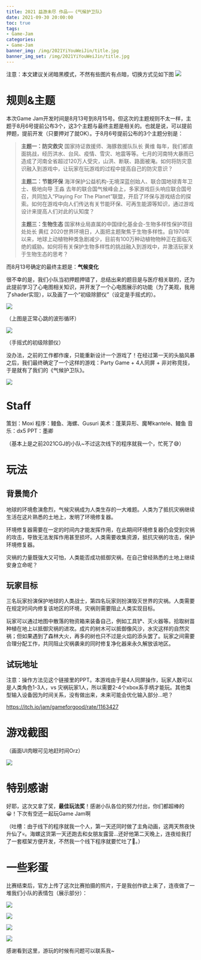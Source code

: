 ```yaml
---
title: 2021 益游未尽 作品——《气候护卫队》
date: 2021-09-30 20:00:00
toc: true
tags:
- Game-Jam
categories:
- Game-Jam
banner_img: /img/2021YiYouWeiJin/title.jpg
banner_img_set: /img/2021YiYouWeiJin/title.jpg
---
```

注意：本文建议关闭暗黑模式，不然有些图片有点暗，切换方式见如下图
![](/img/LightOrDark.gif)

# 规则&主题

本次Game Jam开发时间是8月13号到8月15号。但这次的主题规则不太一样，主题于8月6号提前公布3个，这3个主题与最终主题是相关的。也就是说，可以提前押题，提前开发（只要押对了就OK）。于8月6号提前公布的3个主题分别是：

> **主题一：防灾救灾**
> 国家持证救援师、海豚救援队队长 黄维
> 每年，我们都直面挑战，经历洪水、台风、疫情、雪灾、地震等等。七月的河南特大暴雨已造成了河南全省超过120万人受灾，山洪、断联、路面被淹。如何将防灾意识融入到游戏中，让玩家在玩游戏的过程中提高自己的防灾意识？
>
> **主题二：节能环保**
> 海洋保护公益机构-无境深蓝创始人、联合国地球青年卫士、极地向导 王淼
> 去年的联合国气候峰会上，多家游戏巨头响应联合国号召，共同加入“Playing For The Planet”联盟，开启了环保与游戏结合的探索。如何在游戏中向人们传达有关节能环保、可再生能源等知识，通过游戏设计来提高人们对此的认知度？
>
> **主题三：生物生态**
> 国家林业局直属的中国绿化基金会-生物多样性保护项目处处长 黄红
> 2020世界环境日，人面把主题聚焦于生物多样性。自1970年以来，地球上动植物种类急剧减少，目前有100万种动植物物种正在面临灭绝的威胁。如何将有关保护生物多样性的挑战融入到游戏中，并激活玩家关于生物生态的思考？

而8月13号确定的最终主题是：**气候变化**

很不幸的是，我们小队当初押题押错了，总结出来的题目是与医疗相关联的，还为此提前学习了心电图相关知识，并开发了一个心电图展示的功能（为了美观，我用了shader实现），以及画了一个“初级除颤仪”（设定是手摇式的）。

![](/img/2021YiYouWeiJin/ECG.gif)

（上图是正常心跳的波形循环）

![](/img/2021YiYouWeiJin/AED.png)

（手摇式的初级除颤仪）

没办法，之前的工作都作废，只能重新设计一个游戏了！在经过第一天的头脑风暴之后，我们最终确定了一个这样的游戏：Party Game + 4人同屏 + 非对称竞技，于是就有了我们的《气候护卫队》。

![](/img/2021YiYouWeiJin/title.jpg)

# Staff

策划：Moxi
程序：鳗鱼、海螺、Gusuri
美术：蓬莱异形、魔琴kantele、鳗鱼
音乐：dx5
PPT：墨卿

（基本上是之前2021CGJ的小队~不过这次线下的程序就我一个，忙死了😅）

# 玩法

## 背景简介

地球的环境愈演愈烈，气候灾祸成为人类生存的一大难题。人类为了抵抗灾祸继续生活在这片熟悉的土地上，发明了环境修复器。

环境修复器需要在一定的时间内才能发挥作用，在此期间环境修复器仍会受到灾祸的攻击，导致无法发挥作用甚至损坏。人类需要收集资源，抵抗灾祸的攻击，保护环境修复器。

灾祸的力量既强大又可怕，人类能否成功抵御灾祸，在自己曾经熟悉的土地上继续安身立命呢？

## 玩家目标

三名玩家扮演保护地球的人类战士，第四名玩家则扮演毁灭世界的灾祸。人类需要在规定时间内修复该地区的环境，灾祸则需要阻止人类实现目标。

玩家可以通过地图中散落的物资箱来装备自己，例如工具铲、灭火器等。拾取树苗种植在地上以抵御灾祸的进攻。成片的树木可以抵御像风沙，水灾这样的自然灾祸；但如果遇到了森林大火，再多的树也只不过是火焰的添头罢了。玩家之间需要合理分配工作，共同阻止灾祸袭来的同时修复净化器来永久解放该地区。

## 试玩地址

注意：操作方法见这个链接里的PPT。本游戏由于是4人同屏操作，玩家人数可以是人类角色1-3人，vs 灾祸玩家1人，所以需要2-4个xbox系手柄才能玩。其他类型输入设备因为时间关系，没有做出来，未来可能会优化输入部分...吧？

https://itch.io/jam/gameforgood/rate/1163427

# 游戏截图

（画面UI肉眼可见地赶时间Orz）

![](/img/2021YiYouWeiJin/screenshot.jpg)

# 特别感谢

好耶，这次又拿了奖，**最佳玩法奖**！感谢小队各位的努力付出，你们都超棒的😀！下次有空还一起玩Game Jam啊

（吐槽：由于线下的程序就我一个人，第一天还同时做了主角动画，这两天熬夜快升仙了💀。海螺这货第一天还跑去和女朋友露营...还好他第二天晚上，连夜给我打了一套框架方便开发，不然我一个线下程序就要忙吐了🤮。）

# 一些彩蛋

比赛结束后，官方上传了这次比赛拍摄的照片，于是我创作欲上来了，连夜做了一堆我们小队的表情包（展示部分）：

![](/img/2021YiYouWeiJin/hungry_1.png)

![](/img/2021YiYouWeiJin/PsStopWork_1.png)

![](/img/2021YiYouWeiJin/shine_1.png)

![](/img/2021YiYouWeiJin/YouCantDoItCompletely_2.png)

感谢看到这里，游玩的时候有问题可以联系我~

